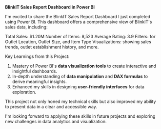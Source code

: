 **BlinkIT Sales Report Dashboard in Power BI**

I'm excited to share the BlinkIT Sales Report Dashboard I just completed using Power BI. This dashboard offers a comprehensive view of BlinkIT's sales data, including:

Total Sales: $1.20M
Number of Items: 8,523
Average Rating: 3.9
Filters: for Outlet Location, Outlet Size, and Item Type
Visualizations: showing sales trends, outlet establishment history, and more.

Key Learnings from this Project:
1. Mastery of Power BI's **data visualization tools** to create interactive and insightful dashboards.
2. In-depth understanding of **data manipulation** and **DAX formulas** to derive meaningful insights.
3. Enhanced my skills in designing **user-friendly interfaces** for data exploration.

This project not only honed my technical skills but also improved my ability to present data in a clear and accessible way.

I'm looking forward to applying these skills in future projects and exploring new challenges in data analytics and visualization.
